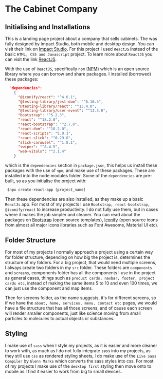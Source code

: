 # The Cabinet Company

## Initialising and Installations

This is a landing page project about a company that sells cabinets. The was fully designed by Impact Studio, both mobile and desktop design. You can visit their link on [Impact Studio](http://www.impactstudio.co.za/). For this project I used `ReactJS` instead of the basic `HTML, CSS and Javascript` project. To learn more about `ReactJS` you can visit the link [ReactJS](https://reactjs.org/docs/getting-started.html).

With the use of `ReactJS`, specifically `npm` ([NPM](https://www.npmjs.com/)) which is an open source library where you can borrow and share packages. I installed (borrowed) these packages:

```json
  "dependencies":
    {
      "@iconify/react": "^4.0.1",
      "@testing-library/jest-dom": "^5.16.5",
      "@testing-library/react": "^13.4.0",
      "@testing-library/user-event": "^13.5.0",
      "bootstrap": "^5.2.3",
      "react": "^18.2.0",
      "react-bootstrap": "^2.7.0",
      "react-dom": "^18.2.0",
      "react-scripts": "5.0.1",
      "react-slick": "^0.29.0",
      "slick-carousel": "^1.8.1",
      "swiper": "^8.4.5",
      "web-vitals": "^2.1.4"
    }

```

which is the `dependencies` section in `package.json`, this helps us install these packages with the use of `npm`, and make use of these packages. These are installed into the node modules folder. Some of the `dependencies` are pre-built, so as you initialise the project with:

```js
 $npx create-react-app [project_name]
```

Then these dependencies are also installed, as they make up a basic `ReactJs` app. For most of my projects I use `Bootstrap, react-bootstrap, @iconify/react` to increase productivity. I do not fully use them, but in cases where it makes the job simpler and cleaner. You can read about the packages on [Bootstrap](https://getbootstrap.com/) (open source templates), [Iconify](https://iconify.design/) (open source icons from almost all major icons libraries such as Font Awesome, Material UI etc).

## Folder Structure

For most of my projects I normally approach a project using a certain way for folder structure, depending on how big the project is, determines the structure of my folders. For a big project, that would need multiple screens, I always create two folders in my `src` folder. These folders are `components` and `screens`, components folder has all the components I use in the project as general cases, things such as `product cards, navbar, footer, project cards etc`, instead of making the same items 5 to 10 and even 100 times, we can just use the component and map items.

Then for screens folder, as the name suggests, it's for different screens, so if we have the `about, home, services, menu, contact etc` pages, we would have a file structure that has all those screens, and of cause each screen will render smaller components, just like science moving from small particles to molecules to actual objects or substances.

## Styling

I make use of `sass` when I style my projects, as it is easier and more cleaner to work with, as much as I do not fully integrate `sass` into my projects, as they still use `css` as rendered styling sheets, I do make use of the `Live Sass Compiler` by `Glenn Marks` which converts the sass styles into css. For most of my projects I make use of the `desktop first` styling then move onto to mobile as I find it easier to work from big to small devices.
